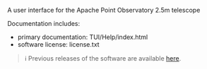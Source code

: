 A user interface for the Apache Point Observatory 2.5m telescope

Documentation includes:

- primary documentation: TUI/Help/index.html
- software license: license.txt

> ℹ️ Previous releases of the software are available [here](https://github.com/ApachePointObservatory/stui/releases).
